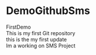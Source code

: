# DemoGithubSms
FirstDemo
<br>
This is my first Git repository
<br>
 this is the my first update
 <br>
 Im a working on SMS Project
